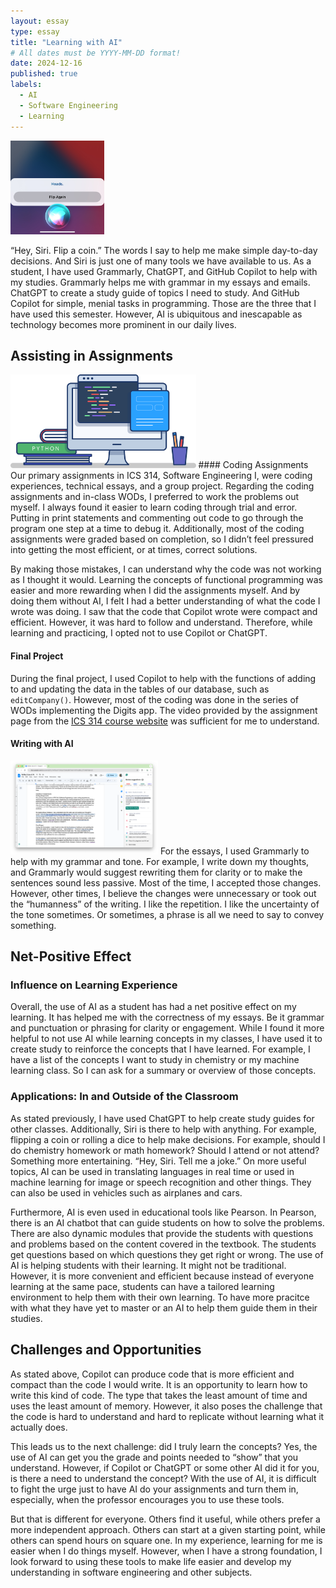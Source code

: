 ```yaml
---
layout: essay
type: essay
title: "Learning with AI"
# All dates must be YYYY-MM-DD format!
date: 2024-12-16
published: true
labels:
  - AI
  - Software Engineering
  - Learning
---
```


<img height="150px" class="rounded float-start pe-4" alt="'Hey, Siri. Flip a coin.'" src="../img/ai_use/siri.jpg">

“Hey, Siri. Flip a coin.” The words I say to help me make simple day-to-day decisions. And Siri is just one of many tools we have available to us. As a student, I have used Grammarly, ChatGPT, and GitHub Copilot to help with my studies. Grammarly helps me with grammar in my essays and emails. ChatGPT to create a study guide of topics I need to study. And GitHub Copilot for simple, menial tasks in programming. Those are the three that I have used this semester. However, AI is ubiquitous and inescapable as technology becomes more prominent in our daily lives.

## Assisting in Assignments

<img height="150px" class="rounded float-start pe-4" src="../img/e28_coding-standards-reflection/programming.png">
#### Coding Assignments
Our primary assignments in ICS 314, Software Engineering I, were coding experiences, technical essays, and a group project. Regarding the coding assignments and in-class WODs, I preferred to work the problems out myself. I always found it easier to learn coding through trial and error. Putting in print statements and commenting out code to go through the program one step at a time to debug it. Additionally, most of the coding assignments were graded based on completion, so I didn’t feel pressured into getting the most efficient, or at times, correct solutions.

By making those mistakes, I can understand why the code was not working as I thought it would. Learning the concepts of functional programming was easier and more rewarding when I did the assignments myself. And by doing them without AI, I felt I had a better understanding of what the code I wrote was doing. I saw that the code that Copilot wrote were compact and efficient. However, it was hard to follow and understand. Therefore, while learning and practicing, I opted not to use Copilot or ChatGPT.

#### Final Project
During the final project, I used Copilot to help with the functions of adding to and updating the data in the tables of our database, such as ```editCompany()```. However, most of the coding was done in the series of WODs implementing the Digits app. The video provided by the assignment page from the <a href=“https://courses.ics.hawaii.edu/ics314f24/”>ICS 314 course website</a> was sufficient for me to understand.

#### Writing with AI
<img height="150px" class="rounded float-start pe-4" alt="Grammarly on Google Doc" src="../img/ai_use/grammarly.png">
For the essays, I used Grammarly to help with my grammar and tone. For example, I write down my thoughts, and Grammarly would suggest rewriting them for clarity or to make the sentences sound less passive. Most of the time, I accepted those changes. However, other times, I believe the changes were unnecessary or took out the “humanness” of the writing. I like the repetition. I like the uncertainty of the tone sometimes. Or sometimes, a phrase is all we need to say to convey something.

## Net-Positive Effect
### Influence on Learning Experience
Overall, the use of AI as a student has had a net positive effect on my learning. It has helped me with the correctness of my essays. Be it grammar and punctuation or phrasing for clarity or engagement. While I found it more helpful to not use AI while learning concepts in my classes, I have used it to create study to reinforce the concepts that I have learned. For example, I have a list of the concepts I want to study in chemistry or my machine learning class. So I can ask for a summary or overview of those concepts.

### Applications: In and Outside of the Classroom
As stated previously, I have used ChatGPT to help create study guides for other classes. Additionally, Siri is there to help with anything. For example, flipping a coin or rolling a dice to help make decisions. For example, should I do chemistry homework or math homework? Should I attend or not attend? Something more entertaining. “Hey, Siri. Tell me a joke.” On more useful topics, AI can be used in translating languages in real time or used in machine learning for image or speech recognition and other things. They can also be used in vehicles such as airplanes and cars.

Furthermore, AI is even used in educational tools like Pearson. In Pearson, there is an AI chatbot that can guide students on how to solve the problems. There are also dynamic modules that provide the students with questions and problems based on the content covered in the textbook. The students get questions based on which questions they get right or wrong. The use of AI is helping students with their learning. It might not be traditional. However, it is more convenient and efficient because instead of everyone learning at the same pace, students can have a tailored learning environment to help them with their own learning. To have more pracitce with what they have yet to master or an AI to help them guide them in their studies.

## Challenges and Opportunities
As stated above, Copilot can produce code that is more efficient and compact than the code I would write. It is an opportunity to learn how to write this kind of code. The type that takes the least amount of time and uses the least amount of memory. However, it also poses the challenge that the code is hard to understand and hard to replicate without learning what it actually does.

This leads us to the next challenge: did I truly learn the concepts? Yes, the use of AI can get you the grade and points needed to “show” that you understand. However, if Copilot or ChatGPT or some other AI did it for you, is there a need to understand the concept? With the use of AI, it is difficult to fight the urge just to have AI do your assignments and turn them in, especially, when the professor encourages you to use these tools.

But that is different for everyone. Others find it useful, while others prefer a more independent approach. Others can start at a given starting point, while others can spend hours on square one. In my experience, learning for me is easier when I do things myself. However, when I have a strong foundation, I look forward to using these tools to make life easier and develop my understanding in software engineering and other subjects.
